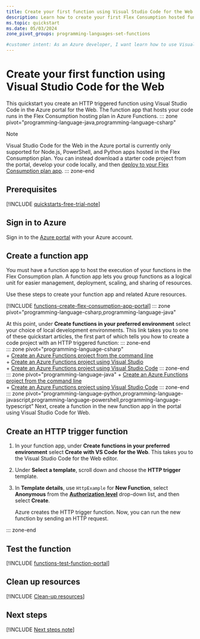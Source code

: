 ```yaml
---
title: Create your first function using Visual Studio Code for the Web
description: Learn how to create your first Flex Consumption hosted function using Visual Studio for the Web in the Azure portal.
ms.topic: quickstart
ms.date: 05/03/2024
zone_pivot_groups: programming-languages-set-functions

#customer intent: As an Azure developer, I want learn how to use Visual Studio Code for the Web to create functios that run in the Flex Consumption plan so that I can develop my function code directly in the Azure portal.
---
```


# Create your first function using Visual Studio Code for the Web

This quickstart you create an HTTP triggered function using Visual Studio Code in the Azure portal for the Web. The function app that hosts your code runs in the Flex Consumption hosting plan in Azure Functions. 
::: zone pivot="programming-language-java,programming-language-csharp" 
>[!NOTE]
>Visual Studio Code for the Web in the Azure portal is currently only supported for Node.js, PowerShell, and Python apps hosted in the Flex Consumption plan. You can instead download a starter code project from the portal, develop your code locally, and then [deploy to your Flex Consumption plan app](./flex-consumption-how-to.md#deploy-your-code-project). 
::: zone-end

## Prerequisites

[!INCLUDE [quickstarts-free-trial-note](../../includes/quickstarts-free-trial-note.md)]

## Sign in to Azure

Sign in to the [Azure portal](https://portal.azure.com) with your Azure account.

## Create a function app

You must have a function app to host the execution of your functions in the Flex Consumption plan. A function app lets you group functions as a logical unit for easier management, deployment, scaling, and sharing of resources. 

Use these steps to create your function app and related Azure resources. 

[!INCLUDE [functions-create-flex-consumption-app-portal](../../includes/functions-create-flex-consumption-app-portal.md)]
::: zone pivot="programming-language-csharp,programming-language-java"

At this point, under **Create functions in your preferred environment** select your choice of local development environments. This link takes you to one of these quickstart articles, the first part of which tells you how to create a code project with an HTTP triggered function:
::: zone-end  
    ::: zone pivot="programming-language-csharp"  
    + [Create an Azure Functions project from the command line](create-first-function-cli-csharp.md)  
    + [Create an Azure Functions project using Visual Studio](./functions-create-your-first-function-visual-studio.md)  
    + [Create an Azure Functions project using Visual Studio Code](create-first-function-vs-code-csharp.md) 
    ::: zone-end  
    ::: zone pivot="programming-language-java" 
    + [Create an Azure Functions project from the command line](create-first-function-cli-java.md)  
    + [Create an Azure Functions project using Visual Studio Code](create-first-function-vs-code-java.md)
    ::: zone-end
::: zone pivot="programming-language-python,programming-language-javascript,programming-language-powershell,programming-language-typescript"
Next, create a function in the new function app in the portal using Visual Studio Code for Web.

## Create an HTTP trigger function

1. In your function app, under **Create functions in your preferred environment** select **Create with VS Code for the Web**. This takes you to the Visual Studio Code for the Web editor.

1. Under **Select a template**, scroll down and choose the **HTTP trigger** template.

1. In **Template details**, use `HttpExample` for **New Function**, select **Anonymous** from the **[Authorization level](functions-bindings-http-webhook-trigger.md#authorization-keys)** drop-down list, and then select **Create**.

    Azure creates the HTTP trigger function. Now, you can run the new function by sending an HTTP request.

::: zone-end  
## Test the function

[!INCLUDE [functions-test-function-portal](../../includes/functions-test-function-portal.md)]

## Clean up resources

[!INCLUDE [Clean-up resources](../../includes/functions-quickstart-cleanup.md)]

## Next steps

[!INCLUDE [Next steps note](../../includes/functions-quickstart-next-steps.md)]
